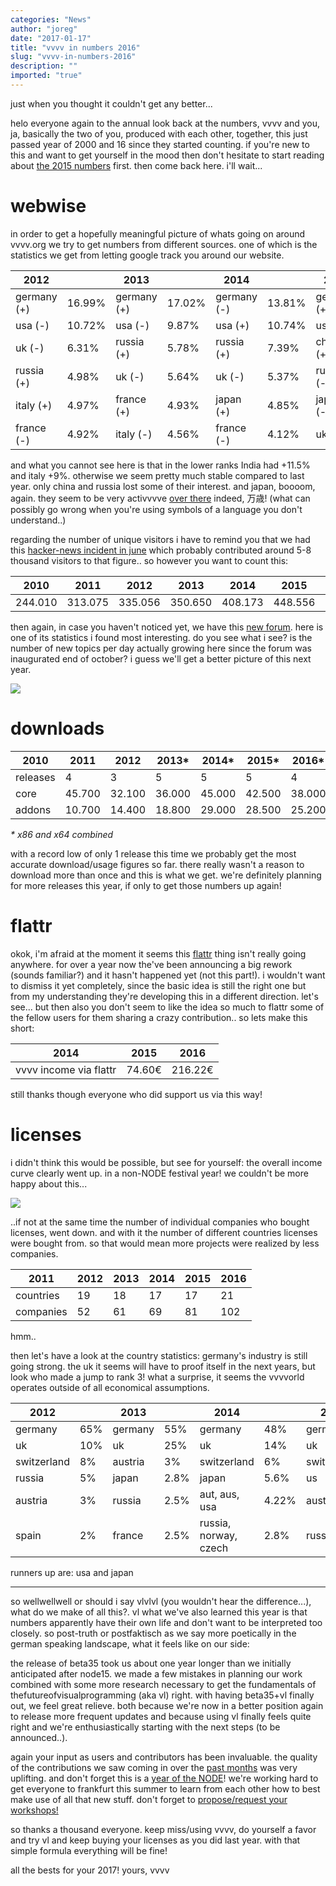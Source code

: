 ```yaml
---
categories: "News"
author: "joreg"
date: "2017-01-17"
title: "vvvv in numbers 2016"
slug: "vvvv-in-numbers-2016"
description: ""
imported: "true"
---
```



just when you thought it couldn't get any better...

helo everyone again to the annual look back at the numbers, vvvv and you, ja, basically the two of you, produced with each other, together, this just passed year of 2000 and 16 since they started counting. if you're new to this and want to get yourself in the mood then don't hesitate to start reading about [the 2015 numbers](/blog/2016/vvvv-in-numbers-2015) first. then come back here. i'll wait...

# webwise
in order to get a hopefully meaningful picture of whats going on around vvvv.org we try to get numbers from different sources. one of which is the statistics we get from letting google track you around our website. 

**2012**| |**2013**| |**2014**| |**2015**| |**2016**|
|---|---|---|---|---|---|---|---|---|
germany (+)|16.99%|germany (+)|17.02%|germany (-)|13.81%|germany (+)|13.85%|germany (-)|12.35%
usa (-)|10.72%|usa (-)|9.87%|usa (+)|10.74%|usa (+)|10.90%|usa (+)|11.76%
uk (-)|6.31%|russia (+)|5.78%|russia (+)|7.39%|china (+)|5.44%|japan (+)|4.85%
russia (+)|4.98%|uk (-)|5.64%|uk (-)|5.37%|russia (-)|4.77%|russia (-)|4.67%
italy (+)|4.97%|france (+)|4.93%|japan (+)|4.85%|japan (-)|4.76%|uk (=)|4.51%
france (-)|4.92%|italy (-)|4.56%|france (-)|4.12%|uk (-)|4.51%|china (-)|4.26%


and what you cannot see here is that in the lower ranks India had +11.5% and italy +9%. otherwise we seem pretty much stable compared to last year. only china and russia lost some of their interest. and japan, boooom, again. they seem to be very activvvve [over there](https://twitter.com/vvvv_jp) indeed, 万歳! (what can possibly go wrong when you're using symbols of a language you don't understand..)

regarding the number of unique visitors i have to remind you that we had this [hacker-news incident in june](/blog/2016/vvvvhat-happened-in-june-2016) which probably contributed around 5-8 thousand visitors to that figure.. so however you want to count this:

**2010** | **2011** | **2012** | **2013**|**2014**|**2015**|**2016**
|---|---|---|---|---|---|---|
244.010 | 313.075 | 335.056 | 350.650 | 408.173 | 448.556 | 457.541


then again, in case you haven't noticed yet, we have this [new forum](https://discourse.vvvv.org/). here is one of its statistics i found most interesting. do you see what i see? is the number of new topics per day actually growing here since the forum was inaugurated end of october? i guess we'll get a better picture of this next year. 

![](newtopics.png) 

# downloads
|**2010** | **2011** | **2012** | **2013*** | **2014*** | **2015*** | **2016***
|---|---|---|---|---|---|---|
releases | 4 | 3 | 5 | 5 | 5 | 4 | 1
core | 45.700 | 32.100 | 36.000 | 45.000 | 42.500 | 38.000 | 29.300
addons | 10.700 | 14.400 | 18.800 | 29.000 | 28.500 | 25.200| 19.400

*\* x86 and x64 combined*

with a record low of only 1 release this time we probably get the most accurate download/usage figures so far. there really wasn't a reason to download more than once and this is what we get. we're definitely planning for more releases this year, if only to get those numbers up again!

# flattr
okok, i'm afraid at the moment it seems this [flattr](http://flattr.com/) thing isn't really going anywhere. for over a year now the've been announcing a big rework (sounds familiar?) and it hasn't happened yet (not this part!). i wouldn't want to dismiss it yet completely, since the basic idea is still the right one but from my understanding they're developing this in a different direction. let's see... but then also you don't seem to like the idea so much to flattr some of the fellow users for them sharing a crazy contribution.. so lets make this short:

|**2014** | **2015** | **2016**
|---|---|---|
vvvv income via flattr | 74.60€ | 216.22€ | 17.66€


still thanks though everyone who did support us via this way!

# licenses
i didn't think this would be possible, but see for yourself: the overall income curve clearly went up. in a non-NODE festival year! we couldn't be more happy about this...

![](Diagrams-DirectX%20Renderer_2017.01.12-20.23.02.png) 

..if not at the same time the number of individual companies who bought licenses, went down. and with it the number of different countries licenses were bought from. so that would mean more projects were realized by less companies. 

|**2011** | **2012** | **2013** | **2014** | **2015** | **2016**
|---|---|---|---|---|---|
countries| 19 | 18 | 17 | 17 | 21 | 19
companies| 52 | 61 | 69 | 81 | 102 | 90


hmm.. 

then let's have a look at the country statistics: germany's industry is still going strong. the uk it seems will have to proof itself in the next years, but look who made a jump to rank 3! what a surprise, it seems the vvvvorld operates outside of all economical assumptions.

**2012**| |**2013**| |**2014**| |**2015**| |**2016**|
|---|---|---|---|---|---|---|---|---|
germany|65%|germany|55%|germany|48%|germany|55%|germany|68%
uk|10%|uk|25%|uk|14%|uk|15%|uk|13.6%
switzerland|8%|austria|3%|switzerland|6%|switzerland|6%|russia|5.3%
russia|5%|japan|2.8%|japan|5.6%|us|3.52%|austria|3.8%
austria|3%|russia|2.5%|aut, aus, usa|4.22%|austria|3.22%|switzerland|1.5%
spain|2%|france|2.5%|russia, norway, czech|2.8%|russia|2.93%|France|1.6%


runners up are: usa and japan

---

so wellwellwell or should i say vlvlvl (you wouldn't hear the difference...), what do we make of all this?. vl what we've also learned this year is that numbers apparently have their own life and don't want to be interpreted too closely. so post-truth or postfaktisch as we say more poetically in the german speaking landscape, what it feels like on our side:

the release of beta35 took us about one year longer than we initially anticipated after node15. we made a few mistakes in planning our work combined with some more research necessary to get the fundamentals of thefutureofvisualprogramming (aka vl) right. with having beta35+vl finally out, we feel great relieve. both because we're now in a better position again to release more frequent updates and because using vl finally feels quite right and we're enthusiastically starting with the next steps (to be announced..). 

again your input as users and contributors has been invaluable. the quality of the contributions we saw coming in over the [past months](/blog/2017/vvvvhat-happened-in-december-2016) was very uplifting. and don't forget this is a [year of the NODE](https://nodeforum.org/announcements/node17/)! we're working hard to get everyone to frankfurt this summer to learn from each other how to best make use of all that new stuff. don't forget to [propose/request your workshops!](/blog/2016/node17-call-for-workshops)

so thanks a thousand everyone. keep miss/using vvvv, do yourself a favor and try vl and keep buying your licenses as you did last year. with that simple formula everything will be fine!

all the bests for your 2017!
yours,
vvvv